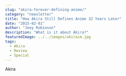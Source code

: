 ```yaml
---
slug: "akira-forever-defining-anime/"
category: "newsletter"
title: "How Akira Still Defines Anime 32 Years Later"
date: "2015-02-01"
author: "Joey Robinson"
description: "What is it about Akira?"
featuredImage: ../../images/akiraim.jpg
tags:
  - Akira
  - Review
  - Special
---
```


Akira
